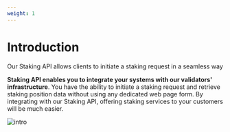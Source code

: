 ```yaml
---
weight: 1
---
```


# Introduction

Our Staking API allows clients to initiate a staking request in a seamless way

**Staking API enables you to integrate your systems with our validators' infrastructure**. You have the ability to initiate a staking request and retrieve staking position data without using any dedicated web page form. By integrating with our Staking API, offering staking services to your customers will be much easier.

![intro](/intro2.png)